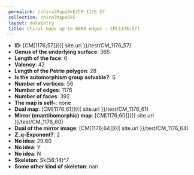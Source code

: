 ```yaml
--- 
 permalink: /chiralMaps6kE/CM_1176_57 
 collection: chiralMaps6kE
 layout: dataEntry
 title: Chiral maps up to 6000 edges - CM[1176;57]
---
```


- **ID**: [CM[1176;57]]({{ site.url }}/test/CM_1176_57)
- **Genus of the underlying surface**: 365
- **Length of the face**: 6
- **Valency**: 42
- **Length of the Petrie polygon**: 28
- **Is the automorphism group solvable?**: S
- **Number of vertices**: 56
- **Number of edges**: 1176
- **Number of faces**: 392
- **The map is self-**: none
- **Dual map**: [CM[1176;61]]({{ site.url }}/test/CM_1176_61)
- **Mirror (enantihomorphic) map**: [CM[1176;60]]({{ site.url }}/test/CM_1176_60)
- **Dual of the mirror image**: [CM[1176;64]]({{ site.url }}/test/CM_1176_64)
- **Z_q-Exponent?**: 2
- **No idea**:  29:60
- **No idea**: Y
- **No idea**: N
- **Skeleton**: Sk(56;14)^7
- **Some other kind of skeleton**: nan

